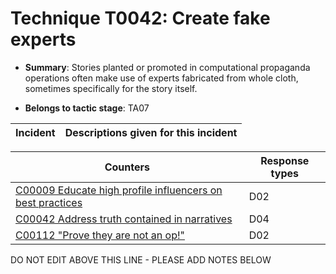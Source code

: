 # Technique T0042: Create fake experts

* **Summary**: Stories planted or promoted in computational propaganda operations often make use of experts fabricated from whole cloth, sometimes specifically for the story itself. 

* **Belongs to tactic stage**: TA07


| Incident | Descriptions given for this incident |
| -------- | -------------------- |



| Counters | Response types |
| -------- | -------------- |
| [C00009 Educate high profile influencers on best practices](../generated_pages/counters/C00009.md) | D02 |
| [C00042 Address truth contained in narratives](../generated_pages/counters/C00042.md) | D04 |
| [C00112 "Prove they are not an op!"](../generated_pages/counters/C00112.md) | D02 |


DO NOT EDIT ABOVE THIS LINE - PLEASE ADD NOTES BELOW